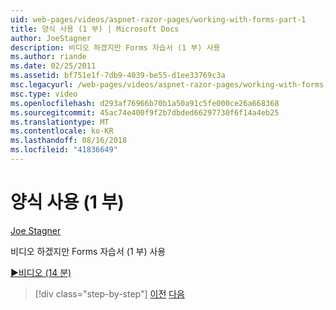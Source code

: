 ```yaml
---
uid: web-pages/videos/aspnet-razor-pages/working-with-forms-part-1
title: 양식 사용 (1 부) | Microsoft Docs
author: JoeStagner
description: 비디오 하겠지만 Forms 자습서 (1 부) 사용
ms.author: riande
ms.date: 02/25/2011
ms.assetid: bf751e1f-7db9-4039-be55-d1ee33769c3a
msc.legacyurl: /web-pages/videos/aspnet-razor-pages/working-with-forms-part-1
msc.type: video
ms.openlocfilehash: d293af76966b70b1a50a91c5fe000ce26a668368
ms.sourcegitcommit: 45ac74e400f9f2b7dbded66297730f6f14a4eb25
ms.translationtype: MT
ms.contentlocale: ko-KR
ms.lasthandoff: 08/16/2018
ms.locfileid: "41836649"
---
```

<a name="working-with-forms-part-1"></a>양식 사용 (1 부)
====================
[Joe Stagner](https://github.com/JoeStagner)

비디오 하겠지만 Forms 자습서 (1 부) 사용

[&#9654;비디오 (14 분)](https://channel9.msdn.com/Blogs/ASP-NET-Site-Videos/working-with-forms-part-1)

> [!div class="step-by-step"]
> [이전](creating-a-consistent-look-part-2.md)
> [다음](working-with-forms-part-2.md)
